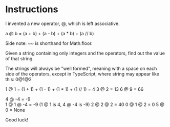 # Instructions

I invented a new operator, @, which is left associative.

a @ b = (a + b) + (a - b) + (a * b) + (a // b)

Side note: ~~ is shorthand for Math.floor.

Given a string containing only integers and the operators, find out the value of that string.

The strings will always be "well formed", meaning with a space on each side of the operators, except in TypeScript, where string may appear like this: 0@1@2

1 @ 1 = (1 + 1) + (1 - 1) + (1 * 1) + (1 // 1) = 4
3 @ 2 = 13
6 @ 9 = 66

4 @ -4 = -9\
1 @ 1 @ -4 = -9 (1 @ 1 is 4, 4 @ -4 is -9)
2 @ 2 @ 2 = 40
0 @ 1 @ 2 = 0
5 @ 0 = None

Good luck!
